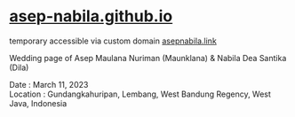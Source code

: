 # [asep-nabila.github.io](https://asep-nabila.github.io)
temporary accessible via custom domain [asepnabila.link](https://asepnabila.link)

Wedding page of Asep Maulana Nuriman (Maunklana) &amp; Nabila Dea Santika (Dila) 

Date : March 11, 2023<br>
Location : Gundangkahuripan, Lembang, West Bandung Regency, West Java, Indonesia
